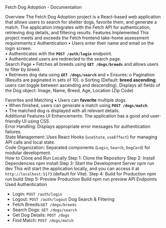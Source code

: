 Fetch Dog Adoption - Documentation

Overview
The Fetch Dog Adoption project is a React-based web application that allows users to search for shelter dogs, favorite them, and generate a match. The application integrates with the Fetch API for authentication, retrieving dog details, and filtering results.
Features Implemented
This project meets and exceeds the Fetch frontend take-home assessment requirements:z
Authentication
•	Users enter their name and email on the login screen.  
•	Authenticates with the **`POST /auth/login`** endpoint.  
•	Authenticated users are redirected to the search page.  
Search Page
•	Fetches all breeds using **`GET /dogs/breeds`** and allows users to filter by breed.  
•	Retrieves dog data using **`GET /dogs/search`** and 
•	Ensures:
o	Pagination (Results are paginated in sets of 10).
o	Sorting (Default: **breed ascending**; users can toggle between ascending and descending). Displays all fields of the Dog object: Image, Name, Breed, Age, Location (Zip Code)

Favorites and Matching
•	Users can **favorite** multiple dogs.  
•	When finished, users can generate a match using **`POST /dogs/match`**.  
•	The matched dog is displayed with all relevant details.  
Additional Features
UI Enhancements: The application has a good and user-friendly UI using CSS.  
Error Handling: Displays appropriate error messages for authentication failures.  
State Management: Uses React Hooks (`useState`, `useEffect`) for managing API calls and local state.  
Code Organization: Separated components (`Login`, `Search`, `DogCard`) for modular development.  
How to Clone and Run Locally
Step 1: Clone the Repository
Step 2: Install Dependencies
npm install
Step 3: Start the Development Server
npm run dev
This will start the application locally, and you can access it at `http://localhost:5173` (default for Vite).
Step 4: Build for Production
npm run build
Step 5: Preview Production Build
npm run preview
API Endpoints Used
Authentication
-  Login: `POST /auth/login`
-  Logout: `POST /auth/logout`
Dog Search & Filtering
-  Fetch Breeds:`GET /dogs/breeds`
-  Search Dogs: `GET /dogs/search`
-  Get Dog Details: `POST /dogs`
-  Find Match: `POST /dogs/match`

